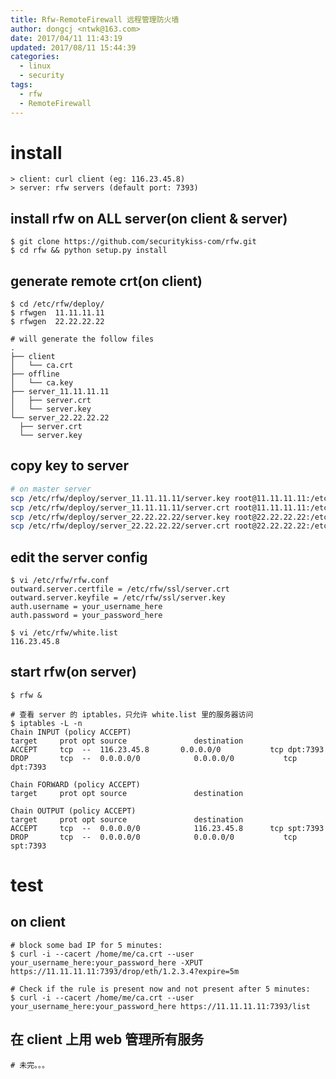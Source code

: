 ```yaml
---
title: Rfw-RemoteFirewall 远程管理防火墙
author: dongcj <ntwk@163.com>
date: 2017/04/11 11:43:19
updated: 2017/08/11 15:44:39
categories:
  - linux
  - security
tags:
  - rfw
  - RemoteFirewall
---
```

# install
    > client: curl client (eg: 116.23.45.8)
    > server: rfw servers (default port: 7393)

## install rfw on ALL server(on client & server)
    $ git clone https://github.com/securitykiss-com/rfw.git
    $ cd rfw && python setup.py install

## generate remote crt(on client)
    $ cd /etc/rfw/deploy/
    $ rfwgen  11.11.11.11
    $ rfwgen  22.22.22.22

    # will generate the follow files
    .
    ├── client
    │   └── ca.crt
    ├── offline
    │   └── ca.key
    ├── server_11.11.11.11
    │   ├── server.crt
    │   └── server.key
    └── server_22.22.22.22
      ├── server.crt
      └── server.key

## copy key to server
```bash
# on master server
scp /etc/rfw/deploy/server_11.11.11.11/server.key root@11.11.11.11:/etc/rfw/ssl/
scp /etc/rfw/deploy/server_11.11.11.11/server.crt root@11.11.11.11:/etc/rfw/ssl/
scp /etc/rfw/deploy/server_22.22.22.22/server.key root@22.22.22.22:/etc/rfw/ssl/
scp /etc/rfw/deploy/server_22.22.22.22/server.crt root@22.22.22.22:/etc/rfw/ssl/
```

## edit the server config
    $ vi /etc/rfw/rfw.conf
    outward.server.certfile = /etc/rfw/ssl/server.crt
    outward.server.keyfile = /etc/rfw/ssl/server.key
    auth.username = your_username_here
    auth.password = your_password_here

    $ vi /etc/rfw/white.list
    116.23.45.8


## start rfw(on server)
    $ rfw &

    # 查看 server 的 iptables，只允许 white.list 里的服务器访问
    $ iptables -L -n
    Chain INPUT (policy ACCEPT)
    target     prot opt source               destination
    ACCEPT     tcp  --  116.23.45.8       0.0.0.0/0           tcp dpt:7393
    DROP       tcp  --  0.0.0.0/0            0.0.0.0/0           tcp dpt:7393

    Chain FORWARD (policy ACCEPT)
    target     prot opt source               destination

    Chain OUTPUT (policy ACCEPT)
    target     prot opt source               destination
    ACCEPT     tcp  --  0.0.0.0/0            116.23.45.8      tcp spt:7393
    DROP       tcp  --  0.0.0.0/0            0.0.0.0/0           tcp spt:7393

# test

## on client
    # block some bad IP for 5 minutes:
    $ curl -i --cacert /home/me/ca.crt --user your_username_here:your_password_here -XPUT https://11.11.11.11:7393/drop/eth/1.2.3.4?expire=5m

    # Check if the rule is present now and not present after 5 minutes:
    $ curl -i --cacert /home/me/ca.crt --user your_username_here:your_password_here https://11.11.11.11:7393/list

## 在 client 上用 web 管理所有服务
    # 未完。。。

